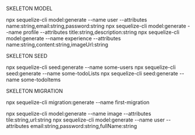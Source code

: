 SKELETON MODEL

npx sequelize-cli model:generate --name user --attributes name:string,email:string,password:string
npx sequelize-cli model:generate --name profile --attributes title:string,description:string
npx sequelize-cli model:generate --name experience --attributes name:string,content:string,imageUrl:string

SKELETON SEED

npx sequelize-cli seed:generate --name some-users
npx sequelize-cli seed:generate --name some-todoLists
npx sequelize-cli seed:generate --name some-todoItems

SKELETON MIGRATION

npx sequelize-cli migration:generate --name first-migration

npx sequelize-cli model:generate --name image --attributes tile:string,url:string
npx sequelize-cli model:generate --name user --attributes email:string,password:string,fullName:string
